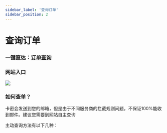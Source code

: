 ```yaml
---
sidebar_label: '查询订单'
sidebar_position: 2
---
```


# 查询订单


### 一键直达：[**订单查询**](https://duoduo.uno/order-search)
### 网站入口
![](https://file.duoduo.hk.cn/imgs/docs/order-search.webp)


### 如何查单？
卡密会发送到您的邮箱，但是由于不同服务商的拦截规则问题，不保证100%能收到邮件。建议您需要到网站自主查询

主动查询方法有以下几种：
<!--stackedit_data:
eyJoaXN0b3J5IjpbLTk5OTA2NTAzNiwtNTM0MjE4MzkwLC0xMz
g4NzkxMTg2LC02MDk1Mzk0ODUsOTAxMTY2MDUwLC0xNzE2NjA0
NzI0LC01NDQxOTI1NTgsMTc0NjMwNTcxNl19
-->